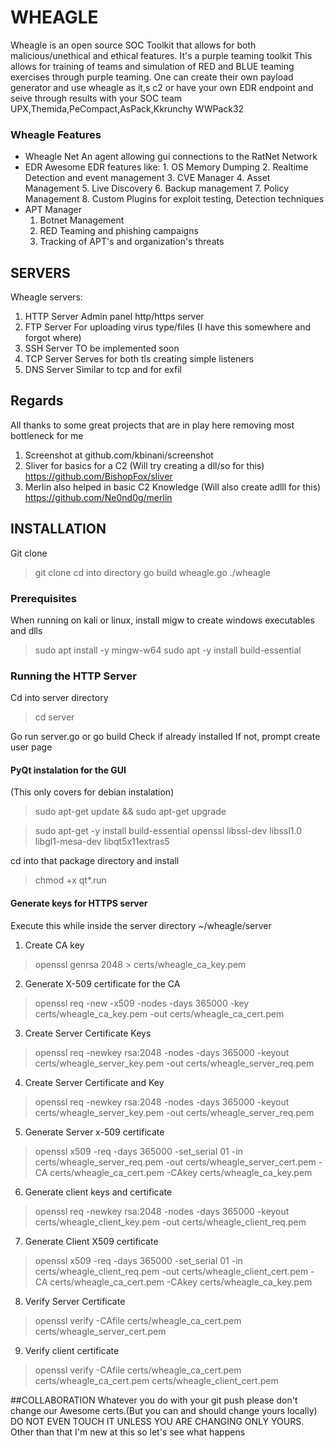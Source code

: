 
# WHEAGLE
Wheagle is an open source SOC Toolkit that allows for both malicious/unethical and ethical features. It's a purple teaming toolkit
This allows for training of teams and simulation of RED and BLUE teaming exercises through purple teaming.
One can create their own payload generator and use wheagle as it,s c2 or have your own EDR endpoint and seive through results with your SOC team
UPX,Themida,PeCompact,AsPack,Kkrunchy WWPack32
### Wheagle Features
* Wheagle Net
    An agent allowing gui connections to the RatNet Network
* EDR
    Awesome EDR features like:
      1. OS Memory Dumping
      2. Realtime Detection and event management
      3. CVE Manager
      4. Asset Management
      5. Live Discovery
      6. Backup management
      7. Policy Management
      8. Custom Plugins for exploit testing, Detection techniques
* APT Manager
    1. Botnet Management
    2. RED Teaming and phishing campaigns
    3.  Tracking of APT's and organization's threats



## SERVERS
Wheagle servers:
1. HTTP Server
    Admin panel http/https server
2. FTP Server
    For uploading virus type/files (I have this somewhere and forgot where)
3. SSH Server
    TO be implemented soon
4. TCP Server
    Serves for both tls creating simple listeners
5. DNS Server
    Similar to tcp and for exfil



## Regards
All thanks to some great projects that are in play here removing most bottleneck for me
1. Screenshot at github.com/kbinani/screenshot
2. Sliver for basics for a C2 (Will try creating a dll/so for this) https://github.com/BishopFox/sliver
3. Merlin also helped in basic C2 Knowledge (Will also create adlll for this) https://github.com/Ne0nd0g/merlin



## INSTALLATION
Git clone
> git clone
> cd into directory
> go build wheagle.go
> ./wheagle

### Prerequisites
When running on kali or linux, install migw to create windows executables and dlls
> sudo apt install -y mingw-w64
> sudo apt -y install build-essential


### Running the HTTP Server
Cd into server directory
> cd server

Go run server.go or go build
Check if already installed
If not, prompt create user page
#### PyQt instalation for the GUI
(This only covers for debian instalation)
> sudo apt-get update && sudo apt-get upgrade

> sudo apt-get -y install build-essential openssl libssl-dev libssl1.0 libgl1-mesa-dev libqt5x11extras5

cd into that package directory and install
> chmod +x qt*.run


#### Generate keys for HTTPS server
Execute this while inside the server directory ~/wheagle/server

1. Create CA key
> openssl genrsa 2048 > certs/wheagle_ca_key.pem

2. Generate X-509 certificate for the CA
> openssl req -new -x509 -nodes -days 365000  -key certs/wheagle_ca_key.pem -out certs/wheagle_ca_cert.pem

3. Create Server Certificate Keys
> openssl req -newkey rsa:2048 -nodes -days 365000 -keyout certs/wheagle_server_key.pem -out certs/wheagle_server_req.pem

4. Create Server Certificate and Key
> openssl req -newkey rsa:2048 -nodes -days 365000 -keyout  certs/wheagle_server_key.pem -out certs/wheagle_server_req.pem

5. Generate Server x-509 certificate
> openssl x509 -req -days 365000 -set_serial 01 -in certs/wheagle_server_req.pem -out certs/wheagle_server_cert.pem -CA certs/wheagle_ca_cert.pem -CAkey certs/wheagle_ca_key.pem

6. Generate client keys and certificate
> openssl req -newkey rsa:2048 -nodes -days 365000 -keyout certs/wheagle_client_key.pem -out certs/wheagle_client_req.pem

7. Generate Client X509 certificate
> openssl x509 -req -days 365000 -set_serial 01 -in certs/wheagle_client_req.pem -out certs/wheagle_client_cert.pem -CA certs/wheagle_ca_cert.pem -CAkey certs/wheagle_ca_key.pem

8. Verify Server Certificate
> openssl verify -CAfile certs/wheagle_ca_cert.pem  certs/wheagle_server_cert.pem

9. Verify client certificate
> openssl verify -CAfile certs/wheagle_ca_cert.pem certs/wheagle_ca_cert.pem certs/wheagle_client_cert.pem


##COLLABORATION
Whatever you do with your git push please don't change our Awesome certs.(But you can and should change yours locally) DO NOT EVEN TOUCH IT UNLESS YOU ARE CHANGING ONLY YOURS.
Other than that I'm new at this so let's see what happens
